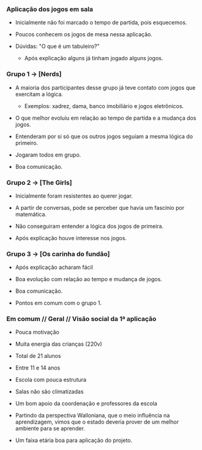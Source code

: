 ### Aplicação dos jogos em sala

- Inicialmente não foi marcado o tempo de partida, pois esquecemos.

- Poucos conhecem os jogos de mesa nessa aplicação.

- Dúvidas: "O que é um tabuleiro?"

  - Após explicação alguns já tinham jogado alguns jogos.
   
### Grupo 1 -> [Nerds]

  - A maioria dos participantes desse grupo já teve contato com jogos que exercitam a lógica.
    - Exemplos: xadrez, dama, banco imobiliário e jogos eletrônicos.
    
  - O que melhor evoluiu em relação ao tempo de partida e a mudança dos jogos.
  
  - Entenderam por si só que os outros jogos seguiam a mesma lógica do primeiro.
  
  - Jogaram todos em grupo.
  
  - Boa comunicação.
  
  
### Grupo 2 -> [The Girls]

  - Inicialmente foram resistentes ao querer jogar.
  
  - A partir de conversas, pode se perceber que havia um fascínio por matemática.
  
  - Não conseguiram entender a lógica dos jogos de primeira.
  
  - Após explicação houve interesse nos jogos.
  
  
### Grupo 3 -> [Os carinha do fundão]

  - Após explicação acharam fácil
  
  - Boa evolução com relação ao tempo e mudança de jogos.
  
  - Boa comunicação.
  
  - Pontos em comum com o grupo 1.
  
  
  
### Em comum // Geral // Visão social da 1ª aplicação

  - Pouca motivação
  - Muita energia das crianças (220v)
  - Total de 21 alunos
  - Entre 11 e 14 anos
  - Escola com pouca estrutura
  - Salas não são climatizadas
  - Um bom apoio da coordenação e professores da escola
  
  
  - Partindo da perspectiva Walloniana, que o meio influência na aprendizagem, vimos que o estado deveria prover de um melhor ambiente
  para se aprender.
  
  - Um faixa etária boa para aplicação do projeto.
